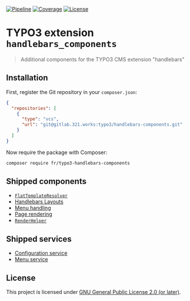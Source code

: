 [![Pipeline](https://gitlab.321.works/typo3/handlebars-components/badges/develop/pipeline.svg)](https://gitlab.321.works/typo3/handlebars-components/-/pipelines)
[![Coverage](https://gitlab.321.works/typo3/handlebars-components/badges/develop/coverage.svg)](https://gitlab.321.works/typo3/handlebars-components/-/pipelines)
[![License](https://badgen.net/badge/license/GPL-2.0-or-later)](LICENSE.md)

# TYPO3 extension `handlebars_components`

> Additional components for the TYPO3 CMS extension "handlebars"

## Installation

First, register the Git repository in your `composer.json`:

```json
{
  "repositories": [
    {
      "type": "vcs",
      "url": "git@gitlab.321.works:typo3/handlebars-components.git"
    }
  ]
}
```

Now require the package with Composer:

```bash
composer require fr/typo3-handlebars-components
```

## Shipped components

* [`FlatTemplateResolver`](Documentation/FlatTemplateResolver.md)
* [Handlebars Layouts](Documentation/HandlebarsLayouts.md)
* [Menu handling](Documentation/MenuHandling.md)
* [Page rendering](Documentation/PageRendering.md)
* [`RenderHelper`](Documentation/RenderHelper.md)

## Shipped services

* [Configuration service](Documentation/ConfigurationService.md)
* [Menu service](Documentation/MenuService.md)

## License

This project is licensed under [GNU General Public License 2.0 (or later)](LICENSE.md).
